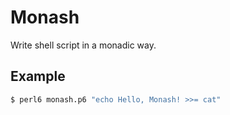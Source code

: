 # Monash

Write shell script in a monadic way.

## Example

```bash
$ perl6 monash.p6 "echo Hello, Monash! >>= cat"
```
